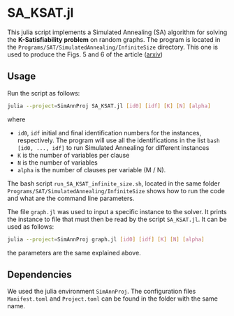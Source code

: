 # SA_KSAT.jl

This julia script implements a Simulated Annealing (SA) algorithm for solving the **K-Satisfiability problem** on random graphs. The program is located in the `Programs/SAT/SimulatedAnnealing/InfiniteSize` directory. This one is used to produce the Figs. 5 and 6 of the article ([arxiv](https://doi.org/10.48550/arXiv.2504.11174))


## Usage

Run the script as follows:

```bash
julia --project=SimAnnProj SA_KSAT.jl [id0] [idf] [K] [N] [alpha]
```

where

- `id0`, `idf` initial and final identification numbers for the instances, respectively. The program will use all the identifications in the list ```bash [id0, ..., idf]``` to run Simulated Annealing for different instances
- `K` is the number of variables per clause
- `N` is the number of variables
- `alpha` is the number of clauses per variable (M / N).



The bash script `run_SA_KSAT_infinite_size.sh`, located in the same folder `Programs/SAT/SimulatedAnnealing/InfiniteSize` shows how to run the code and what are the command line parameters.

The file `graph.jl` was used to input a specific instance to the solver. It prints the instance to file that must then be read by the script `SA_KSAT.jl`. It can be used as follows:

```bash
julia --project=SimAnnProj graph.jl [id0] [idf] [K] [N] [alpha]
```

the parameters are the same explained above.


## Dependencies

We used the julia environment `SimAnnProj`. The configuration files `Manifest.toml` and `Project.toml` can be found in the folder with the same name.

